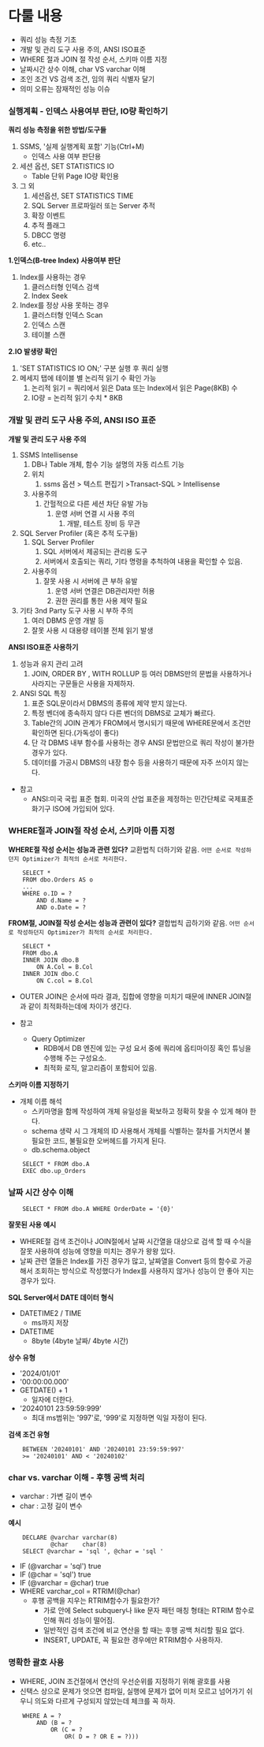 # 다룰 내용
- 쿼리 성능 측정 기초
- 개발 및 관리 도구 사용 주의, ANSI ISO표준
- WHERE 절과 JOIN 절 작성 순서, 스키마 이름 지정
- 날짜시간 상수 이해, char VS varchar 이해
- 조인 조건 VS 검색 조건, 임의 쿼리 식별자 달기
- 의미 오류는 잠재적인 성능 이슈


### 실행계획 - 인덱스 사용여부 판단, IO량 확인하기

**쿼리 성능 측정을 위한 방법/도구들**
1. SSMS, '실제 실행계획 포함' 기능(Ctrl+M)
	-  인덱스 사용 여부 판단용
2. 세션 옵션, SET STATISTICS IO
	- Table 단위 Page IO량 확인용
3. 그 외
	1. 세션옵션, SET STATISTICS TIME
	2. SQL Server 프로파일러 또는 Server 추적
	3. 확장 이벤트
	4. 추적 플래그
	5. DBCC 명령
	6. etc..


**1.인덱스(B-tree Index) 사용여부 판단**
 1. Index를 사용하는 경우
	 1. 클러스터형 인덱스 검색
	 2. Index Seek
 2. Index를 정상 사용 못하는 경우
	 1. 클러스터형 인덱스 Scan
	 2. 인덱스 스캔
	 3. 테이블 스캔

**2.IO 발생량 확인**
1. 'SET STATISTICS IO ON;' 구분 실행 후 쿼리 실행
2. 메세지 탭에 테이블 별 논리적 읽기 수 확인 가능
	1. 논리적 읽기 = 쿼리에서 읽은 Data 또는 Index에서 읽은 Page(8KB) 수
	2. IO량 = 논리적 읽기 수치 * 8KB


### 개발 및 관리 도구 사용 주의, ANSI ISO 표준
**개발 및 관리 도구 사용 주의**
1. SSMS Intellisense 
	1. DB나 Table 개체, 함수 기능 설명의 자동 리스트 기능
	2. 위치
		1. ssms 옵션 > 텍스트 편집기 >Transact-SQL > Intellisense 
	3. 사용주의
		1. 간헐적으로 다른 세션 차단 유발 가능
			1. 운영 서버 연결 시 사용 주의
				1. 개발, 테스트 장비 등 무관
2. SQL Server Profiler (혹은 추적 도구들) 
	1. SQL Server Profiler
		1. SQL 서버에서 제공되는 관리용 도구
		2. 서버에서 호출되는 쿼리, 기타 명령을 추척하여 내용을 확인할 수 있음.
	2. 사용주의
		1. 잘못 사용 시 서버에 큰 부하 유발
			1. 운영 서버 연결은 DB관리자만 허용
			2. 권한 권리를 통한 사용 제약 필요
3. 기타  3nd Party 도구 사용 시 부하 주의
	1. 여러 DBMS 운영 개발 등
	2. 잘못 사용 시 대용량 테이블 전체 읽기 발생

**ANSI ISO표준  사용하기**
1. 성능과 유지 관리 고려
	1. JOIN, ORDER BY , WITH ROLLUP 등 여러 DBMS만의 문법을 사용하거나 사라지는 구문들은 사용을 자제하자.
2. ANSI SQL 특징
	1. 표준 SQL문이라서 DBMS의 종류에 제약 받지 않는다.
	2. 특정 벤더에 종속하지 않다 다른 벤더의 DBMS로 교체가 빠르다.
	3. Table간의 JOIN 관계가 FROM에서 명시되기 때문에 WHERE문에서 조건만 확인하면 된다.(가독성이 좋다)
	4. 단 각 DBMS 내부 함수를 사용하는 경우 ANSI 문법만으로 쿼리 작성이 불가한 경우가 있다.
	5. 데이터를 가공시 DBMS의 내장 함수 등을 사용하기 때문에 자주 쓰이지 않는다.

- 참고
	- ANSI:미국 국립 표준 협회. 미국의 산업 표준을 제정하는 민간단체로 국제표준화기구 ISO에 가입되어 있다.


### WHERE절과 JOIN절 작성 순서, 스키마 이름 지정

**WHERE절 작성 순서는 성능과 관련 있다?**
교환법칙 더하기와 같음.
`어떤 순서로 작성하던지 Optimizer가 최적의 순서로 처리한다.`
```
	SELECT *
	FROM dbo.Orders AS o
	...
	WHERE o.ID = ?
		AND d.Name = ?
		AND o.Date = ?
```

**FROM절, JOIN절 작성 순서는 성능과 관련이 있다?**
결합법칙 곱하기와 같음.
`어떤 순서로 작성하던지 Optimizer가 최적의 순서로 처리한다.`
```
	SELECT *
	FROM dbo.A
	INNER JOIN dbo.B
		ON A.Col = B.Col
	INNER JOIN dbo.C
		ON C.col = B.Col
```
- OUTER JOIN은 순서에 따라 결과, 집합에 영향을 미치기 때문에 INNER JOIN절과 같이 최적화하는데에 차이가 생긴다.


- 참고
	- Query Optimizer
		- RDB에서 DB 엔진에 있는 구성 요서 중에 쿼리에 옵티마이징 혹인 튜닝을 수행해 주는 구성요소.
		- 최적화 로직, 알고리즘이 포함되어 있음.


**스키마 이름 지정하기**
- 개체 이름 해석
	- 스키마명을 함께 작성하여 개체 유일성을 확보하고 정확히 찾을 수 있게 해야 한다.
	- schema 생략 시  그 개체의 ID 사용해서 개체를 식별하는 절차를 거치면서 불필요한 코드, 불필요한 오버헤드를 가지게 된다. 
	- db.schema.object
```
	SELECT * FROM dbo.A
	EXEC dbo.up_Orders
```


### 날짜 시간 상수 이해
```
	SELECT * FROM dbo.A WHERE OrderDate = '{0}'
```

**잘못된 사용 예시**
- WHERE절 검색 조건이나 JOIN절에서 날짜 시간열을 대상으로 검색 할 때 수식을 잘못 사용하여 성능에 영향을 미치는 경우가 왕왕 있다.
- 날짜 관련 열들은 Index를 가진 경우가 많고, 날짜열을 Convert 등의 함수로 가공해서 조회하는 방식으로 작성했다가 Index를 사용하지 않거나 성능이 안 좋아 지는 경우가 있다.

**SQL Server에서 DATE 데이터 형식**
- DATETIME2 / TIME
	- ms까지 저장
- DATETIME
	- 8byte (4byte 날짜/ 4byte 시간)

**상수 유형**
- '2024/01/01'
- '00:00:00.000'
- GETDATE() + 1
	- 일자에 더한다.
- '20240101 23:59:59:999'
	- 최대 ms범위는 '997'로, '999'로 지정하면 익일 자정이 된다.

**검색 조건 유형**
```
	BETWEEN '20240101' AND '20240101 23:59:59:997'
	>= '20240101' AND < '20240102'
```


### char vs. varchar 이해 - 후행 공백 처리
- varchar  : 가변 길이 변수
- char : 고정 길이 변수

**예시**
```
	DECLARE @varchar varchar(8)
			@char    char(8)
	SELECT @varchar = 'sql ', @char = 'sql '
```
- IF (@varchar  = 'sql') true 
- IF (@char = 'sql') true
- IF (@varchar = @char) true 
- WHERE varchar_col = RTRIM(@char) 
	- 후행 공백을 지우는 RTRIM함수가 필요한가?
		- 가로 안에 Select subquery나 like 문자 패턴 매칭 형태는 RTRIM 함수로 인해 쿼리 성능이 떨어짐.
		- 일반적인 검색 조건에 비교 연산을 할 때는 후행 공백 처리할 필요 없다.
		- INSERT, UPDATE, 꼭 필요한 경우에만 RTRIM함수 사용하자. 


### 명확한 괄호 사용
- WHERE, JOIN 조건절에서 연산의 우선순위를 지정하기 위해 괄호를 사용
- 신택스 상으로 문제가 엇으면 컴파일, 실행에 문제가 없어 미처 모르고 넘어가기 쉬우니 의도와 다르게 구성되지 않았는데 체크를 꼭 하자.
```
	WHERE A = ?
		AND (B = ?
			OR (C = ?
				OR( D = ? OR E = ?)))
```
